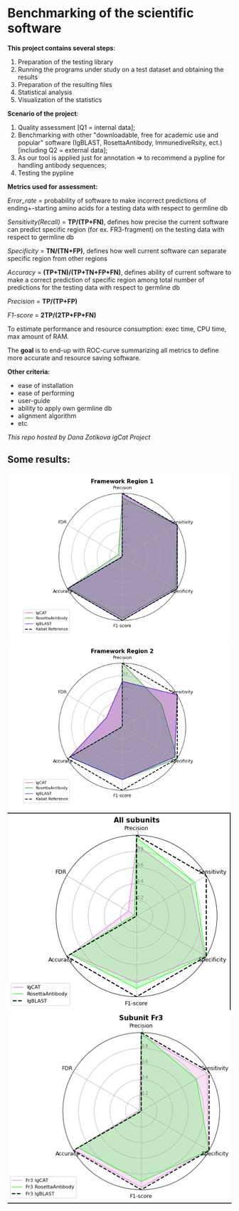 # Benchmarking of the scientific software

**This project contains several steps**:
1. Preparation of the testing library
2. Running the programs under study on a test dataset and obtaining the results
3. Preparation of the resulting files
4. Statistical analysis
5. Visualization of the statistics

**Scenario of the project**:
1) Quality assessment [Q1 = internal data];
2) Benchmarking with other "downloadable, free for academic use and popular" software (IgBLAST, RosettaAntibody, ImmunediveRsity, ect.) [including Q2 = external data];
3) As our tool is applied just for annotation => to recommend a pypline for handling antibody sequences;
4) Testing the pypline

**Metrics used for assessment:**

*Error_rate* = probability of software to make incorrect predictions of ending+-starting amino acids for a testing data with respect to germline db

*Sensitivity(Recall)* = **TP/(TP+FN)**, defines how precise the current software can predict specific region (for ex. FR3-fragment) on the testing data with respect to germline db

*Specificity* = **TN/(TN+FP)**, defines how well current software can separate specific region from other regions

*Accuracy* = **(TP+TN)/(TP+TN+FP+FN)**, defines ability of current software to make a correct prediction of specific region among total number of predictions for the testing data with respect to germline db

*Precision* = **TP/(TP+FP)**

*F1-score* = **2TP/(2TP+FP+FN)**

To estimate performance and resource consumption: exec time, CPU time, max amount of RAM.

The **goal** is to end-up with ROC-curve summarizing all metrics to define more accurate and resource saving software.

**Other criteria:**
- ease of installation
- ease of performing
- user-guide
- ability to apply own germline db
- alignment algorithm
- etc

*This repo hosted by Dana Zotikova igCat Project*

## Some results:
![](https://github.com/zotikova/igcat/blob/master/images/Framework%20Region%201.png)
![](https://github.com/zotikova/igcat/blob/master/images/Framework%20Region%202.png)
![](https://github.com/zotikova/igcat/blob/master/images/Screenshot%20from%202022-09-27%2020-31-13.png)
![](https://github.com/zotikova/igcat/blob/master/images/Screenshot%20from%202022-09-27%2020-31-59.png)
